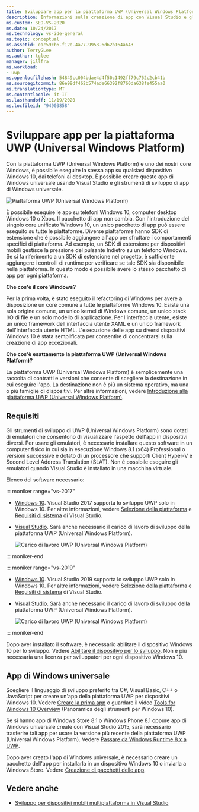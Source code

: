 ```yaml
---
title: Sviluppare app per la piattaforma UWP (Universal Windows Platform)
description: Informazioni sulla creazione di app con Visual Studio e gli strumenti di sviluppo piattaforma UWP (Universal Windows Platform).
ms.custom: SEO-VS-2020
ms.date: 10/24/2017
ms.technology: vs-ide-general
ms.topic: conceptual
ms.assetid: eac59cb6-f12e-4a77-9953-6d62b164a643
author: TerryGLee
ms.author: tglee
manager: jillfra
ms.workload:
- uwp
ms.openlocfilehash: 54849cc004bdae4d4f50c1492ff79c762c2cb41b
ms.sourcegitcommit: 86e98df462b574ade66392f8760da638fe455aa0
ms.translationtype: MT
ms.contentlocale: it-IT
ms.lasthandoff: 11/19/2020
ms.locfileid: "94903858"
---
```

# <a name="develop-apps-for-the-universal-windows-platform-uwp"></a>Sviluppare app per la piattaforma UWP (Universal Windows Platform)

Con la piattaforma UWP (Universal Windows Platform) e uno dei nostri core Windows, è possibile eseguire la stessa app su qualsiasi dispositivo Windows 10, dai telefoni ai desktop. È possibile creare queste app di Windows universale usando Visual Studio e gli strumenti di sviluppo di app di Windows universale.

![Piattaforma UWP (Universal Windows Platform)](../cross-platform/media/uwp_coreextensions.png)

È possibile eseguire le app su telefoni Windows 10, computer desktop Windows 10 o Xbox. Il pacchetto di app non cambia. Con l'introduzione del singolo core unificato Windows 10, un unico pacchetto di app può essere eseguito su tutte le piattaforme. Diverse piattaforme hanno SDK di estensione che è possibile aggiungere all'app per sfruttare i comportamenti specifici di piattaforma. Ad esempio, un SDK di estensione per dispositivi mobili gestisce la pressione del pulsante Indietro su un telefono Windows. Se si fa riferimento a un SDK di estensione nel progetto, è sufficiente aggiungere i controlli di runtime per verificare se tale SDK sia disponibile nella piattaforma. In questo modo è possibile avere lo stesso pacchetto di app per ogni piattaforma.

**Che cos'è il core Windows?**

Per la prima volta, è stato eseguito il refactoring di Windows per avere a disposizione un core comune a tutte le piattaforme Windows 10. Esiste una sola origine comune, un unico kernel di Windows comune, un unico stack I/O di file e un solo modello di applicazione. Per l'interfaccia utente, esiste un unico framework dell'interfaccia utente XAML e un unico framework dell'interfaccia utente HTML. L'esecuzione delle app su diversi dispositivi Windows 10 è stata semplificata per consentire di concentrarsi sulla creazione di app eccezionali.

**Che cos'è esattamente la piattaforma UWP (Universal Windows Platform)?**

La piattaforma UWP (Universal Windows Platform) è semplicemente una raccolta di contratti e versioni che consente di scegliere la destinazione in cui eseguire l'app. La destinazione non è più un sistema operativo, ma una o più famiglie di dispositivi. Per altre informazioni, vedere [Introduzione alla piattaforma UWP (Universal Windows Platform)](/windows/uwp/get-started/universal-application-platform-guide).

## <a name="requirements"></a>Requisiti

Gli strumenti di sviluppo di UWP (Universal Windows Platform) sono dotati di emulatori che consentono di visualizzare l'aspetto dell'app in dispositivi diversi. Per usare gli emulatori, è necessario installare questo software in un computer fisico in cui sia in esecuzione Windows 8.1 (x64) Professional o versioni successive e dotato di un processore che supporti Client Hyper-V e Second Level Address Translation (SLAT). Non è possibile eseguire gli emulatori quando Visual Studio è installato in una macchina virtuale.

Elenco del software necessario:

::: moniker range="vs-2017"

- [Windows 10](https://support.microsoft.com/help/17777/downloads-for-windows). Visual Studio 2017 supporta lo sviluppo UWP solo in Windows 10. Per altre informazioni, vedere [Selezione della piattaforma](/visualstudio/productinfo/vs2017-compatibility-vs) e [Requisiti di sistema](/visualstudio/productinfo/vs2017-system-requirements-vs) di Visual Studio.

- [Visual Studio](https://visualstudio.microsoft.com/vs/older-downloads/?utm_medium=microsoft&utm_source=docs.microsoft.com&utm_campaign=vs+2017+download). Sarà anche necessario il carico di lavoro di sviluppo della piattaforma UWP (Universal Windows Platform).

     ![Carico di lavoro UWP (Universal Windows Platform)](media/uwp_workload.png)

::: moniker-end

::: moniker range="vs-2019"

- [Windows 10](https://support.microsoft.com/help/17777/downloads-for-windows). Visual Studio 2019 supporta lo sviluppo UWP solo in Windows 10. Per altre informazioni, vedere [Selezione della piattaforma](/visualstudio/releases/2019/compatibility/) e [Requisiti di sistema](/visualstudio/releases/2019/system-requirements/) di Visual Studio.

- [Visual Studio](https://visualstudio.microsoft.com/downloads). Sarà anche necessario il carico di lavoro di sviluppo della piattaforma UWP (Universal Windows Platform).

     ![Carico di lavoro UWP (Universal Windows Platform)](media/uwp_workload.png)

::: moniker-end

Dopo aver installato il software, è necessario abilitare il dispositivo Windows 10 per lo sviluppo. Vedere [Abilitare il dispositivo per lo sviluppo](/windows/uwp/get-started/enable-your-device-for-development). Non è più necessaria una licenza per sviluppatori per ogni dispositivo Windows 10.

## <a name="universal-windows-apps"></a>App di Windows universale

Scegliere il linguaggio di sviluppo preferito tra C#, Visual Basic, C++ o JavaScript per creare un'app della piattaforma UWP per dispositivi Windows 10. Vedere [Creare la prima app](/windows/uwp/get-started/your-first-app) o guardare il video [Tools for Windows 10 Overview](https://channel9.msdn.com/Series/ConnectOn-Demand/229) (Panoramica degli strumenti per Windows 10).

Se si hanno app di Windows Store 8.1 o Windows Phone 8.1 oppure app di Windows universale create con Visual Studio 2015, sarà necessario trasferire tali app per usare la versione più recente della piattaforma UWP (Universal Windows Platform). Vedere [Passare da Windows Runtime 8.x a UWP](/windows/uwp/porting/w8x-to-uwp-root).

Dopo aver creato l'app di Windows universale, è necessario creare un pacchetto dell'app per installarla in un dispositivo Windows 10 o inviarla a Windows Store. Vedere [Creazione di pacchetti delle app](/windows/uwp/packaging/index).

## <a name="see-also"></a>Vedere anche

- [Sviluppo per dispositivi mobili multipiattaforma in Visual Studio](../cross-platform/cross-platform-mobile-development-in-visual-studio.md)
